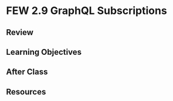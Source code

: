 # FEW 2.9 GraphQL Subscriptions



## Review



## Learning Objectives



## After Class 



## Resources 